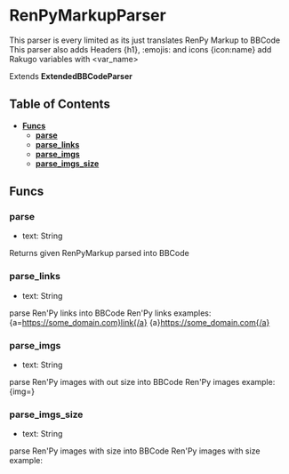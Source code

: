 # RenPyMarkupParser
This parser is every limited as its just translates RenPy Markup to BBCode
This parser also adds Headers {h1}, :emojis: and icons {icon:name} add Rakugo variables with <var_name>

Extends **ExtendedBBCodeParser**

## Table of Contents

- [**Funcs**](#funcs)
	- [**parse**](#parse)
	- [**parse_links**](#parse_links)
	- [**parse_imgs**](#parse_imgs)
	- [**parse_imgs_size**](#parse_imgs_size)

## Funcs

### parse
 - text: String

Returns given RenPyMarkup parsed into BBCode

### parse_links
 - text: String

parse Ren'Py links into BBCode
Ren'Py links examples:
{a=https://some_domain.com}link{/a}
{a}https://some_domain.com{/a}

### parse_imgs
 - text: String

parse Ren'Py images with out size into BBCode
Ren'Py images example:
{img=<path>}

### parse_imgs_size
 - text: String

parse Ren'Py images with size into BBCode
Ren'Py images with size example:
